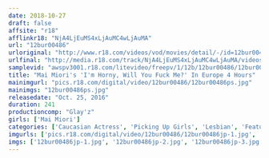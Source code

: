 ```yaml
---
date: 2018-10-27
draft: false
affsite: "r18"
afflinkr18: "NjA4LjEuMS4xLjAuMC4wLjAuMA"
url: "12bur00486"
urloriginal: "http://www.r18.com/videos/vod/movies/detail/-/id=12bur00486"
urlfinal: "http://media.r18.com/track/NjA4LjEuMS4xLjAuMC4wLjAuMA/videos/vod/movies/detail/-/id=12bur00486"
samplevid: "awspv3001.r18.com/litevideo/freepv/1/12b/12bur00486/12bur00486_dmb_w.mp4"
title: "Mai Miori's 'I'm Horny, Will You Fuck Me?' In Europe 4 Hours"
mainimgurl: "pics.r18.com/digital/video/12bur00486/12bur00486ps.jpg"
mainimgs: "12bur00486ps.jpg"
releasedate: "Oct. 25, 2016"
duration: 241
productioncomp: "Glay'z"
girls: ['Mai Miori']
categories: ['Caucasian Actress', 'Picking Up Girls', 'Lesbian', 'Featured Actress', 'Sex Toys', 'Lesbian Kissing', 'Over 4 Hours', 'Hi-Def']
imgurls: ['pics.r18.com/digital/video/12bur00486/12bur00486jp-1.jpg', 'pics.r18.com/digital/video/12bur00486/12bur00486jp-2.jpg', 'pics.r18.com/digital/video/12bur00486/12bur00486jp-3.jpg', 'pics.r18.com/digital/video/12bur00486/12bur00486jp-4.jpg', 'pics.r18.com/digital/video/12bur00486/12bur00486jp-5.jpg', 'pics.r18.com/digital/video/12bur00486/12bur00486jp-6.jpg', 'pics.r18.com/digital/video/12bur00486/12bur00486jp-7.jpg', 'pics.r18.com/digital/video/12bur00486/12bur00486jp-8.jpg', 'pics.r18.com/digital/video/12bur00486/12bur00486jp-9.jpg', 'pics.r18.com/digital/video/12bur00486/12bur00486jp-10.jpg', 'pics.r18.com/digital/video/12bur00486/12bur00486jp-11.jpg', 'pics.r18.com/digital/video/12bur00486/12bur00486jp-12.jpg', 'pics.r18.com/digital/video/12bur00486/12bur00486jp-13.jpg', 'pics.r18.com/digital/video/12bur00486/12bur00486jp-14.jpg', 'pics.r18.com/digital/video/12bur00486/12bur00486jp-15.jpg', 'pics.r18.com/digital/video/12bur00486/12bur00486jp-16.jpg', 'pics.r18.com/digital/video/12bur00486/12bur00486jp-17.jpg', 'pics.r18.com/digital/video/12bur00486/12bur00486jp-18.jpg', 'pics.r18.com/digital/video/12bur00486/12bur00486jp-19.jpg', 'pics.r18.com/digital/video/12bur00486/12bur00486jp-20.jpg']
imgs: ['12bur00486jp-1.jpg', '12bur00486jp-2.jpg', '12bur00486jp-3.jpg', '12bur00486jp-4.jpg', '12bur00486jp-5.jpg', '12bur00486jp-6.jpg', '12bur00486jp-7.jpg', '12bur00486jp-8.jpg', '12bur00486jp-9.jpg', '12bur00486jp-10.jpg', '12bur00486jp-11.jpg', '12bur00486jp-12.jpg', '12bur00486jp-13.jpg', '12bur00486jp-14.jpg', '12bur00486jp-15.jpg', '12bur00486jp-16.jpg', '12bur00486jp-17.jpg', '12bur00486jp-18.jpg', '12bur00486jp-19.jpg', '12bur00486jp-20.jpg']
---
```

